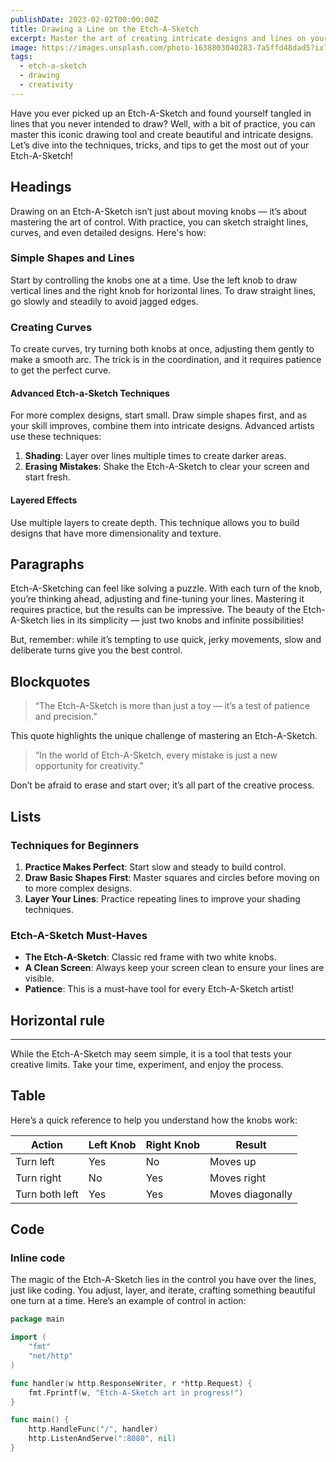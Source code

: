 ```yaml
---
publishDate: 2023-02-02T00:00:00Z
title: Drawing a Line on the Etch-A-Sketch
excerpt: Master the art of creating intricate designs and lines on your Etch-A-Sketch. Tips, tricks, and techniques for precision and creativity.
image: https://images.unsplash.com/photo-1638803040283-7a5ffd48dad5?ixlib=rb-4.0.3&ixid=M3wxMjA3fDB8MHxwaG90by1wYWdlfHx8fGVufDB8fHx8fA%3D%3D&auto=format&fit=crop&w=2592&q=80
tags:
  - etch-a-sketch
  - drawing
  - creativity
---
```


Have you ever picked up an Etch-A-Sketch and found yourself tangled in lines that you never intended to draw? Well, with a bit of practice, you can master this iconic drawing tool and create beautiful and intricate designs. Let’s dive into the techniques, tricks, and tips to get the most out of your Etch-A-Sketch!

## <a name="Headings"></a>Headings

Drawing on an Etch-A-Sketch isn’t just about moving knobs — it’s about mastering the art of control. With practice, you can sketch straight lines, curves, and even detailed designs. Here's how:

### Simple Shapes and Lines

Start by controlling the knobs one at a time. Use the left knob to draw vertical lines and the right knob for horizontal lines. To draw straight lines, go slowly and steadily to avoid jagged edges.

### Creating Curves

To create curves, try turning both knobs at once, adjusting them gently to make a smooth arc. The trick is in the coordination, and it requires patience to get the perfect curve.

#### Advanced Etch-a-Sketch Techniques

For more complex designs, start small. Draw simple shapes first, and as your skill improves, combine them into intricate designs. Advanced artists use these techniques:

1. **Shading**: Layer over lines multiple times to create darker areas.
2. **Erasing Mistakes**: Shake the Etch-A-Sketch to clear your screen and start fresh.

#### Layered Effects

Use multiple layers to create depth. This technique allows you to build designs that have more dimensionality and texture.

## <a name="Paragraphs"></a>Paragraphs

Etch-A-Sketching can feel like solving a puzzle. With each turn of the knob, you’re thinking ahead, adjusting and fine-tuning your lines. Mastering it requires practice, but the results can be impressive. The beauty of the Etch-A-Sketch lies in its simplicity — just two knobs and infinite possibilities!

But, remember: while it’s tempting to use quick, jerky movements, slow and deliberate turns give you the best control.

## <a name="Blockquotes"></a>Blockquotes

> “The Etch-A-Sketch is more than just a toy — it’s a test of patience and precision.”

This quote highlights the unique challenge of mastering an Etch-A-Sketch.

> “In the world of Etch-A-Sketch, every mistake is just a new opportunity for creativity.”

Don’t be afraid to erase and start over; it’s all part of the creative process.

## <a name="Lists"></a>Lists

### Techniques for Beginners

1. **Practice Makes Perfect**: Start slow and steady to build control.
2. **Draw Basic Shapes First**: Master squares and circles before moving on to more complex designs.
3. **Layer Your Lines**: Practice repeating lines to improve your shading techniques.

### Etch-A-Sketch Must-Haves

- **The Etch-A-Sketch**: Classic red frame with two white knobs.
- **A Clean Screen**: Always keep your screen clean to ensure your lines are visible.
- **Patience**: This is a must-have tool for every Etch-A-Sketch artist!

## <a name="Horizontal"></a>Horizontal rule

---

While the Etch-A-Sketch may seem simple, it is a tool that tests your creative limits. Take your time, experiment, and enjoy the process.

## <a name="Table"></a>Table

Here’s a quick reference to help you understand how the knobs work:

| Action         | Left Knob | Right Knob | Result         |
|----------------|-----------|------------|----------------|
| Turn left      | Yes       | No         | Moves up       |
| Turn right     | No        | Yes        | Moves right    |
| Turn both left | Yes       | Yes        | Moves diagonally |

## <a name="Code"></a>Code

### Inline code

The magic of the Etch-A-Sketch lies in the control you have over the lines, just like coding. You adjust, layer, and iterate, crafting something beautiful one turn at a time. Here’s an example of control in action:

```go
package main

import (
    "fmt"
    "net/http"
)

func handler(w http.ResponseWriter, r *http.Request) {
    fmt.Fprintf(w, "Etch-A-Sketch art in progress!")
}

func main() {
    http.HandleFunc("/", handler)
    http.ListenAndServe(":8080", nil)
}
